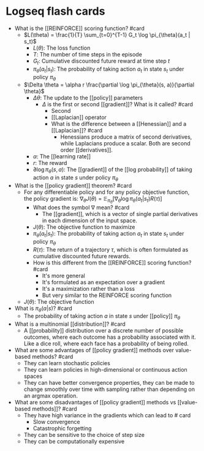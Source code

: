 # Logseq flash cards

* What is the [[REINFORCE]] scoring function? #card
  * $L(\theta) = \frac{1}{T} \sum_{t=0}^{T-1} G_t \log \pi_{\theta}(a_t | s_t)$
    * $L(\theta)$: The loss function
    * $T$: The number of time steps in the episode
    * $G_t$: Cumulative discounted future reward at time step $t$
    * $\pi_{\theta}(a_t | s_t)$: The probability of taking action $a_t$ in state $s_t$ under policy $\pi_{\theta}$
  * $\Delta \theta = \alpha r \frac{\partial \log \pi_{\theta}(s, a)}{\partial \theta}$
    * $\Delta \theta$: The update to the [[policy]] parameters
      * $\Delta$ is the first or second [[gradient]]? What is it called? #card
        * Second
        * [[Laplacian]] operator
        * What is the difference between a [[Henessian]] and a [[Laplacian]]? #card
            * Henessians produce a matrix of second derivatives, while Laplacians produce a scalar. Both are second order [[derivatives]].
    * $\alpha$: The [[learning rate]]
    * $r$: The reward
    * $\partial{\log \pi_{\theta}(s, a)}$: The [[gradient]] of the [[log probability]] of taking action $a$ in state $s$ under policy $\pi_{\theta}$
* What is the [[policy gradient]] theorem? #card
    * For any differentiable policy and for any policy objective function, the policy gradient is: $\nabla_{\theta} J(\theta) = \mathbb{E}_{\pi_{\theta}}[\nabla_{\theta} \log \pi_{\theta}(a_t | s_t) R(\tau)]$
        * What does the symbol $\nabla$ mean? #card
            * The [[gradient]], which is a vector of single partial derivatives in each dimension of the input space.
        * $J(\theta)$: The objective function to maximize
        * $\pi_{\theta}(a_t | s_t)$: The probability of taking action $a_t$ in state $s_t$ under policy $\pi_{\theta}$
        * $R(\tau)$: The return of a trajectory $\tau$, which is often formulated as cumulative discounted future rewards.
        * How is this different from the [[REINFORCE]] scoring function? #card
            * It's more general
            * It's formulated as an expectation over a gradient
            * It's a maximization rather than a loss
            * But very similar to the REINFORCE scoring function
    * $J(\theta)$: The objective function
* What is $\pi_{\theta}(a | s)$? #card
    * The probability of taking action $a$ in state $s$ under [[policy]] $\pi_{\theta}$
* What is a multinomial [[distribution]]? #card
    * A [[probability]] distribution over a discrete number of possible outcomes, where each outcome has a probability associated with it. Like a dice roll, where each face has a probability of being rolled.
* What are some advantages of [[policy gradient]] methods over value-based methods? #card
    * They can learn stochastic policies
    * They can learn policies in high-dimensional or continuous action spaces
    * They can have better convergence properties, they can be made to change smoothly over time with sampling rather than depending on an argmax operation.
* What are some disadvantages of [[policy gradient]] methods vs [[value-based methods]]? #card
    * They have high variance in the gradients which can lead to # card
        * Slow convergence
        * Catastrophic forgetting
    * They can be sensitive to the choice of step size
    * They can be computationally expensive